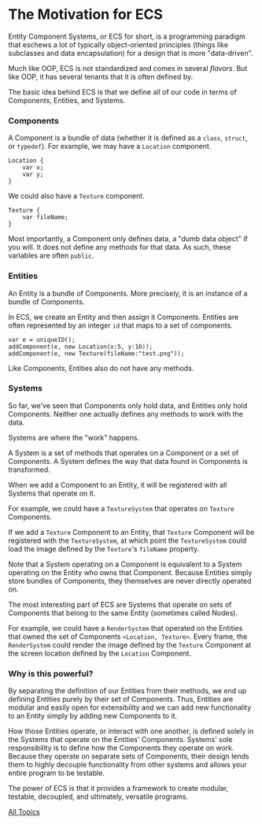 The Motivation for ECS
==

Entity Component Systems, or ECS for short, is a programming paradigm that eschews a lot of typically object-oriented principles (things like subclasses and data encapsulation) for a design that is more "data-driven".

Much like OOP, ECS is not standardized and comes in several *flavors*. But like OOP, it has several tenants that it is often defined by. 

The basic idea behind ECS is that we define all of our code in terms of Components, Entities, and Systems.

### Components
A Component is a bundle of data (whether it is defined as a `class`, `struct`, or `typedef`). For example, we may have a `Location` component.

~~~
Location {
    var x;
    var y;
}
~~~

We could also have a `Texture` component.

~~~
Texture {
    var fileName;
}
~~~

Most importantly, a Component only defines data, a "dumb data object" if you will. It does not define any methods for that data. As such, these variables are often `public`.

### Entities

An Entity is a bundle of Components. More precisely, it is an instance of a bundle of Components.

In ECS, we create an Entity and then assign it Components. Entities are often represented by an integer `id` that maps to a set of components.

~~~
var e = uniqueID();
addComponent(e, new Location(x:5, y:10));
addComponent(e, new Texture(fileName:"test.png"));
~~~

Like Components, Entities also do not have any methods.

### Systems

So far, we've seen that Components only hold data, and Entities only hold Components. Neither one actually defines any methods to work with the data.

Systems are where the "work" happens.

A System is a set of methods that operates on a Component or a set of Components. A System defines the way that data found in Components is transformed.

When we add a Component to an Entity, it will be registered with all Systems that operate on it. 

For example, we could have a `TextureSystem` that operates on `Texture` Components. 

If we add a `Texture` Component to an Entity, that `Texture` Component will be registered with the `TextureSystem`, at which point the `TextureSystem` could load the image defined by the `Texture`'s `fileName` property.

Note that a System operating on a Component is equivalent to a System operating on the Entity who owns that Component. Because Entities simply store bundles of Components, they themselves are never directly operated on.

The most interesting part of ECS are Systems that operate on sets of Components that belong to the same Entity (sometimes called Nodes).

For example, we could have a `RenderSystem` that operated on the Entities that owned the set of Components `<Location, Texture>`. Every frame, the `RenderSystem` could render the image defined by the `Texture` Component at the screen location defined by the `Location` Component.

### Why is this powerful?

By separating the definition of our Entities from their methods, we end up defining Entities purely by their set of Components. Thus, Entities are modular and easily open for extensibility and we can add new functionality to an Entity simply by adding new Components to it.

How those Entities operate, or interact with one another, is defined solely in the Systems that operate on the Entities' Components. Systems' sole responsibility is to define how the Components they operate on work. Because they operate on separate sets of Components, their design lends them to highly decouple functionality from other systems and allows your entire program to be testable.

The power of ECS is that it provides a framework to create modular, testable, decoupled, and ultimately, versatile programs.

[All Topics](https://github.com/dyarosla/D-ECS)
